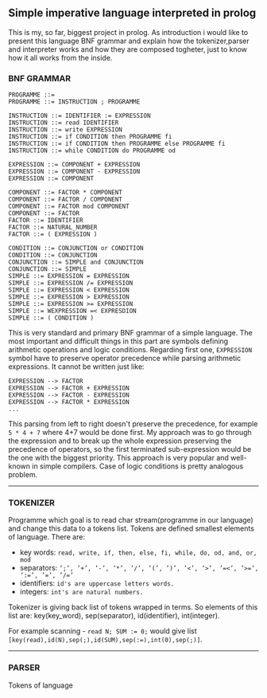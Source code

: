 ## Simple imperative language interpreted in prolog

This is my, so far, biggest project in prolog. As introduction i would like to present this language BNF grammar and explain how the tokenizer,parser and interpreter works and how they are composed togheter, just to know how it all works from the inside.

### BNF GRAMMAR

```
PROGRAMME ::=
PROGRAMME ::= INSTRUCTION ; PROGRAMME

INSTRUCTION ::= IDENTIFIER := EXPRESSION
INSTRUCTION ::= read IDENTIFIER
INSTRUCTION ::= write EXPRESSION
INSTRUCTION ::= if CONDITION then PROGRAMME fi
INSTRUCTION ::= if CONDITION then PROGRAMME else PROGRAMME fi
INSTRUCTION ::= while CONDITION do PROGRAMME od

EXPRESSION ::= COMPONENT + EXPRESSION
EXPRESSION ::= COMPONENT - EXPRESSION
EXPRESSION ::= COMPONENT

COMPONENT ::= FACTOR * COMPONENT
COMPONENT ::= FACTOR / COMPONENT
COMPONENT ::= FACTOR mod COMPONENT
COMPONENT ::= FACTOR
FACTOR ::= IDENTIFIER
FACTOR ::= NATURAL_NUMBER
FACTOR ::= ( EXPRESSION )

CONDITION ::= CONJUNCTION or CONDITION
CONDITION ::= CONJUNCTION
CONJUNCTION ::= SIMPLE and CONJUNCTION
CONJUNCTION ::= SIMPLE
SIMPLE ::= EXPRESSION = EXPRESSION
SIMPLE ::= EXPRESSION /= EXPRESSION
SIMPLE ::= EXPRESSION < EXPRESSION
SIMPLE ::= EXPRESSION > EXPRESSION
SIMPLE ::= EXPRESSION >= EXPRESSION
SIMPLE ::= WEXPRESSION =< EXPRESDION
SIMPLE ::= ( CONDITION )
```

This is very standard and primary BNF grammar of a simple language. The most important and difficult things in this part are symbols defining arithmetic operations and logic conditions. Regarding first one, ```EXPRESSION``` symbol have to preserve operator precedence while parsing arithmetic expressions. It cannot be written just like:

```
EXPRESSION --> FACTOR
EXPRESSION --> FACTOR + EXPRESSION
EXPRESSION --> FACTOR - EXPRESSION
EXPRESSION --> FACTOR * EXPRESSION
...
```
This parsing from left to right doesn't preserve the precedence, for example ```5 * 4 + 7``` where 4+7 would be done first. My approach was to go through the expression and to break up the whole expression preserving the precedence of operators, so the first terminated sub-expression would be the one with the biggest priority. This approach is very popular and well-known in simple compilers. Case of logic conditions is pretty analogous problem.

<hr>

### TOKENIZER

Programme which goal is to read char stream(programme in our language) and change this data to a tokens list. Tokens are defined smallest elements of language. There are: 
  * key words:  ```read, write, if, then, else, fi, while, do, od, and, or, mod```
  * separators:  ```’;’, ’+’, ’-’, ’*’, ’/’, ’(’, ’)’, ’<’, ’>’, ’=<’, ’>=’, ’:=’, ’=’, ’/=’```
  * identifiers:  ```id's are uppercase letters words.```
  * integers:  ```int's are natural numbers.```

Tokenizer is giving back list of tokens wrapped in terms. So elements of this list are: key(key_word), sep(separator), id(identifier), int(integer).

For example scanning - ```read N; SUM := 0;``` would give list ```[key(read),id(N),sep(;),id(SUM),sep(:=),int(0),sep(;)]```.

<hr>

### PARSER

Tokens of language 
